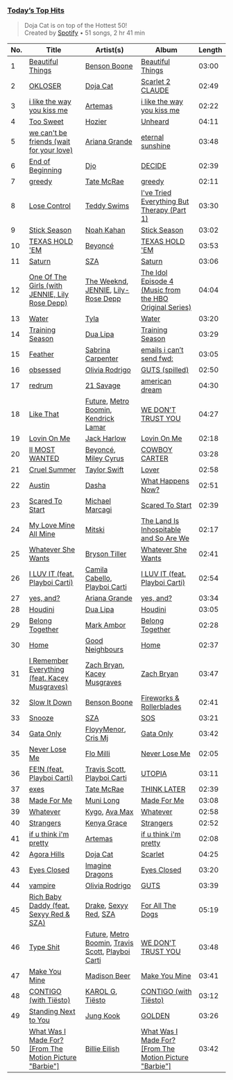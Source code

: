 ### [Today’s Top Hits](https://open.spotify.com/playlist/37i9dQZF1DXcBWIGoYBM5M)

> Doja Cat is on top of the Hottest 50!<br>
> Created by [Spotify](https://open.spotify.com/user/spotify) • 51 songs, 2 hr 41 min

| No. | Title | Artist(s) | Album | Length |
|---|---|---|---|---|
| 1 | [Beautiful Things](https://open.spotify.com/track/6tNQ70jh4OwmPGpYy6R2o9) | [Benson Boone](https://open.spotify.com/artist/22wbnEMDvgVIAGdFeek6ET) | [Beautiful Things](https://open.spotify.com/album/29aSKB1qPEbN0Qf9OPSQpw) | 03:00 |
| 2 | [OKLOSER](https://open.spotify.com/track/3Vlt0DKYBK0h3Vf92nywhp) | [Doja Cat](https://open.spotify.com/artist/5cj0lLjcoR7YOSnhnX0Po5) | [Scarlet 2 CLAUDE](https://open.spotify.com/album/2IUoE0jqkViW6gGfqLcjG2) | 02:49 |
| 3 | [i like the way you kiss me](https://open.spotify.com/track/2GxrNKugF82CnoRFbQfzPf) | [Artemas](https://open.spotify.com/artist/0PCCGZ0wGLizHt2KZ7hhA2) | [i like the way you kiss me](https://open.spotify.com/album/5HIWDdg3g9CTOtnevKDl1z) | 02:22 |
| 4 | [Too Sweet](https://open.spotify.com/track/4IadxL6BUymXlh8RCJJu7T) | [Hozier](https://open.spotify.com/artist/2FXC3k01G6Gw61bmprjgqS) | [Unheard](https://open.spotify.com/album/1KZC0cX0qq6hodR9YVgh9F) | 04:11 |
| 5 | [we can't be friends (wait for your love)](https://open.spotify.com/track/46kspZSY3aKmwQe7O77fCC) | [Ariana Grande](https://open.spotify.com/artist/66CXWjxzNUsdJxJ2JdwvnR) | [eternal sunshine](https://open.spotify.com/album/71PfP4E9roOXAudea1aPGw) | 03:48 |
| 6 | [End of Beginning](https://open.spotify.com/track/3qhlB30KknSejmIvZZLjOD) | [Djo](https://open.spotify.com/artist/5p9HO3XC5P3BLxJs5Mtrhm) | [DECIDE](https://open.spotify.com/album/4JDXBZdRPId4devseaAOKH) | 02:39 |
| 7 | [greedy](https://open.spotify.com/track/3rUGC1vUpkDG9CZFHMur1t) | [Tate McRae](https://open.spotify.com/artist/45dkTj5sMRSjrmBSBeiHym) | [greedy](https://open.spotify.com/album/3UOV8XvCwMKaATRNXrYCjN) | 02:11 |
| 8 | [Lose Control](https://open.spotify.com/track/17phhZDn6oGtzMe56NuWvj) | [Teddy Swims](https://open.spotify.com/artist/33qOK5uJ8AR2xuQQAhHump) | [I've Tried Everything But Therapy (Part 1)](https://open.spotify.com/album/7nacKlk586eLRBSIsrk9DB) | 03:30 |
| 9 | [Stick Season](https://open.spotify.com/track/0mflMxspEfB0VbI1kyLiAv) | [Noah Kahan](https://open.spotify.com/artist/2RQXRUsr4IW1f3mKyKsy4B) | [Stick Season](https://open.spotify.com/album/50ZenUP4O2Q5eCy2NRNvuz) | 03:02 |
| 10 | [TEXAS HOLD 'EM](https://open.spotify.com/track/0Z7nGFVCLfixWctgePsRk9) | [Beyoncé](https://open.spotify.com/artist/6vWDO969PvNqNYHIOW5v0m) | [TEXAS HOLD 'EM](https://open.spotify.com/album/6cBlaud5JVmPjkjxnwIMLx) | 03:53 |
| 11 | [Saturn](https://open.spotify.com/track/1bjeWoagtHmUKputLVyDxQ) | [SZA](https://open.spotify.com/artist/7tYKF4w9nC0nq9CsPZTHyP) | [Saturn](https://open.spotify.com/album/1fmBMCSSkSlvxyoy1vut2k) | 03:06 |
| 12 | [One Of The Girls (with JENNIE, Lily Rose Depp)](https://open.spotify.com/track/7CyPwkp0oE8Ro9Dd5CUDjW) | [The Weeknd](https://open.spotify.com/artist/1Xyo4u8uXC1ZmMpatF05PJ), [JENNIE](https://open.spotify.com/artist/250b0Wlc5Vk0CoUsaCY84M), [Lily-Rose Depp](https://open.spotify.com/artist/1pBLC0qVRTB5zVMuteQ9jJ) | [The Idol Episode 4 (Music from the HBO Original Series)](https://open.spotify.com/album/7tzVd1fwkxsorytCBjEJkU) | 04:04 |
| 13 | [Water](https://open.spotify.com/track/5aIVCx5tnk0ntmdiinnYvw) | [Tyla](https://open.spotify.com/artist/3SozjO3Lat463tQICI9LcE) | [Water](https://open.spotify.com/album/22sXXkKgjEuawIFL1e1tRw) | 03:20 |
| 14 | [Training Season](https://open.spotify.com/track/6Qb7YsAqH4wWFUMbGsCpap) | [Dua Lipa](https://open.spotify.com/artist/6M2wZ9GZgrQXHCFfjv46we) | [Training Season](https://open.spotify.com/album/3sqC2sXZc0b9r7WM9z3784) | 03:29 |
| 15 | [Feather](https://open.spotify.com/track/2Zo1PcszsT9WQ0ANntJbID) | [Sabrina Carpenter](https://open.spotify.com/artist/74KM79TiuVKeVCqs8QtB0B) | [emails i can’t send fwd:](https://open.spotify.com/album/2g4aJTa5ejGpp0O0GKzWAQ) | 03:05 |
| 16 | [obsessed](https://open.spotify.com/track/6tNgRQ0K2NYZ0Rb9l9DzL8) | [Olivia Rodrigo](https://open.spotify.com/artist/1McMsnEElThX1knmY4oliG) | [GUTS (spilled)](https://open.spotify.com/album/1D06fz3cuob62ysTS8k6gu) | 02:50 |
| 17 | [redrum](https://open.spotify.com/track/52eIcoLUM25zbQupAZYoFh) | [21 Savage](https://open.spotify.com/artist/1URnnhqYAYcrqrcwql10ft) | [american dream](https://open.spotify.com/album/2RRYaYHY7fIIdvFlvgb5vq) | 04:30 |
| 18 | [Like That](https://open.spotify.com/track/2tudvzsrR56uom6smgOcSf) | [Future](https://open.spotify.com/artist/1RyvyyTE3xzB2ZywiAwp0i), [Metro Boomin](https://open.spotify.com/artist/0iEtIxbK0KxaSlF7G42ZOp), [Kendrick Lamar](https://open.spotify.com/artist/2YZyLoL8N0Wb9xBt1NhZWg) | [WE DON'T TRUST YOU](https://open.spotify.com/album/4iqbFIdGOTzXeDtt9owjQn) | 04:27 |
| 19 | [Lovin On Me](https://open.spotify.com/track/4xhsWYTOGcal8zt0J161CU) | [Jack Harlow](https://open.spotify.com/artist/2LIk90788K0zvyj2JJVwkJ) | [Lovin On Me](https://open.spotify.com/album/6VCO0fDBGbRW8mCEvV95af) | 02:18 |
| 20 | [II MOST WANTED](https://open.spotify.com/track/1UP7PXne1lIYZB5G5aiRGL) | [Beyoncé](https://open.spotify.com/artist/6vWDO969PvNqNYHIOW5v0m), [Miley Cyrus](https://open.spotify.com/artist/5YGY8feqx7naU7z4HrwZM6) | [COWBOY CARTER](https://open.spotify.com/album/6BzxX6zkDsYKFJ04ziU5xQ) | 03:28 |
| 21 | [Cruel Summer](https://open.spotify.com/track/1BxfuPKGuaTgP7aM0Bbdwr) | [Taylor Swift](https://open.spotify.com/artist/06HL4z0CvFAxyc27GXpf02) | [Lover](https://open.spotify.com/album/1NAmidJlEaVgA3MpcPFYGq) | 02:58 |
| 22 | [Austin](https://open.spotify.com/track/2uqYupMHANxnwgeiXTZXzd) | [Dasha](https://open.spotify.com/artist/7Ez6lTtSMjMf2YSYpukP1I) | [What Happens Now?](https://open.spotify.com/album/40HsqPqeSR9Xe3IyAJWr6e) | 02:51 |
| 23 | [Scared To Start](https://open.spotify.com/track/3Pbp7cUCx4d3OAkZSCoNvn) | [Michael Marcagi](https://open.spotify.com/artist/4j96cMcT8GRi11qbvo1cLQ) | [Scared To Start](https://open.spotify.com/album/3NpeIWhWsxU7d3XL5KEh39) | 02:39 |
| 24 | [My Love Mine All Mine](https://open.spotify.com/track/3vkCueOmm7xQDoJ17W1Pm3) | [Mitski](https://open.spotify.com/artist/2uYWxilOVlUdk4oV9DvwqK) | [The Land Is Inhospitable and So Are We](https://open.spotify.com/album/2Cn1d2KgbkAqbZCJ1RzdkA) | 02:17 |
| 25 | [Whatever She Wants](https://open.spotify.com/track/57wp7VFnV8X0pSVnYArGeJ) | [Bryson Tiller](https://open.spotify.com/artist/2EMAnMvWE2eb56ToJVfCWs) | [Whatever She Wants](https://open.spotify.com/album/60s0PMYFJhe34io9HuyUXf) | 02:41 |
| 26 | [I LUV IT (feat. Playboi Carti)](https://open.spotify.com/track/2H2ytI7ompfNmRkI2sq8Uk) | [Camila Cabello](https://open.spotify.com/artist/4nDoRrQiYLoBzwC5BhVJzF), [Playboi Carti](https://open.spotify.com/artist/699OTQXzgjhIYAHMy9RyPD) | [I LUV IT (feat. Playboi Carti)](https://open.spotify.com/album/32kJxu3atkwQVZ6iOjw7UB) | 02:54 |
| 27 | [yes, and?](https://open.spotify.com/track/7gaA3wERFkFkgivjwbSvkG) | [Ariana Grande](https://open.spotify.com/artist/66CXWjxzNUsdJxJ2JdwvnR) | [yes, and?](https://open.spotify.com/album/2B9amdrHDIKOoEiPUfZGtb) | 03:34 |
| 28 | [Houdini](https://open.spotify.com/track/4OMJGnvZfDvsePyCwRGO7X) | [Dua Lipa](https://open.spotify.com/artist/6M2wZ9GZgrQXHCFfjv46we) | [Houdini](https://open.spotify.com/album/5pTaRVLwZOFObIbRBubmeb) | 03:05 |
| 29 | [Belong Together](https://open.spotify.com/track/5uQ7de4EWjb3rkcFxyEOpu) | [Mark Ambor](https://open.spotify.com/artist/11p2E654TTU8e0nZWBR4AL) | [Belong Together](https://open.spotify.com/album/3PlCMwyq6nuQYtoYproV1o) | 02:28 |
| 30 | [Home](https://open.spotify.com/track/6dpLxbF7lfCAnC9QRTjNLK) | [Good Neighbours](https://open.spotify.com/artist/52N3KGrTWDRhdQJrgBTofE) | [Home](https://open.spotify.com/album/50ca61DooG00KrVCwMLVRl) | 02:37 |
| 31 | [I Remember Everything (feat. Kacey Musgraves)](https://open.spotify.com/track/4KULAymBBJcPRpk1yO4dOG) | [Zach Bryan](https://open.spotify.com/artist/40ZNYROS4zLfyyBSs2PGe2), [Kacey Musgraves](https://open.spotify.com/artist/70kkdajctXSbqSMJbQO424) | [Zach Bryan](https://open.spotify.com/album/6PbnGueEO6LGodPfvNldYf) | 03:47 |
| 32 | [Slow It Down](https://open.spotify.com/track/51eSHglvG1RJXtL3qI5trr) | [Benson Boone](https://open.spotify.com/artist/22wbnEMDvgVIAGdFeek6ET) | [Fireworks & Rollerblades](https://open.spotify.com/album/168CdR21lfn0TTyw1Pkdcm) | 02:41 |
| 33 | [Snooze](https://open.spotify.com/track/4iZ4pt7kvcaH6Yo8UoZ4s2) | [SZA](https://open.spotify.com/artist/7tYKF4w9nC0nq9CsPZTHyP) | [SOS](https://open.spotify.com/album/07w0rG5TETcyihsEIZR3qG) | 03:21 |
| 34 | [Gata Only](https://open.spotify.com/track/6XjDF6nds4DE2BBbagZol6) | [FloyyMenor](https://open.spotify.com/artist/7CvTknweLr9feJtRGrpDBy), [Cris Mj](https://open.spotify.com/artist/1Yj5Xey7kTwvZla8sqdsdE) | [Gata Only](https://open.spotify.com/album/5tSQtQGkrCJx3hoQxmLgfM) | 03:42 |
| 35 | [Never Lose Me](https://open.spotify.com/track/6uTPdRrEDeH8Fyg5L5qmeU) | [Flo Milli](https://open.spotify.com/artist/08PvCOlef4xdOr20jFSTPd) | [Never Lose Me](https://open.spotify.com/album/4K5YnziH8o3NoEsxv8zviL) | 02:05 |
| 36 | [FE!N (feat. Playboi Carti)](https://open.spotify.com/track/42VsgItocQwOQC3XWZ8JNA) | [Travis Scott](https://open.spotify.com/artist/0Y5tJX1MQlPlqiwlOH1tJY), [Playboi Carti](https://open.spotify.com/artist/699OTQXzgjhIYAHMy9RyPD) | [UTOPIA](https://open.spotify.com/album/18NOKLkZETa4sWwLMIm0UZ) | 03:11 |
| 37 | [exes](https://open.spotify.com/track/4E63weMCaNZuGPEFMnuEi8) | [Tate McRae](https://open.spotify.com/artist/45dkTj5sMRSjrmBSBeiHym) | [THINK LATER](https://open.spotify.com/album/0OUOx6rJXtL66AzTnP9KUE) | 02:39 |
| 38 | [Made For Me](https://open.spotify.com/track/0WIv5qV41y6YjjB9V1biuC) | [Muni Long](https://open.spotify.com/artist/7tjVFCxJdwT4NdrTmjyjQ6) | [Made For Me](https://open.spotify.com/album/2VIJu8iWncUpGcv64UOxnv) | 03:08 |
| 39 | [Whatever](https://open.spotify.com/track/0LMwmV37RCmBO2so0szAFs) | [Kygo](https://open.spotify.com/artist/23fqKkggKUBHNkbKtXEls4), [Ava Max](https://open.spotify.com/artist/4npEfmQ6YuiwW1GpUmaq3F) | [Whatever](https://open.spotify.com/album/2DoFm78vsYw31kJRzvIP4l) | 02:58 |
| 40 | [Strangers](https://open.spotify.com/track/5mjYQaktjmjcMKcUIcqz4s) | [Kenya Grace](https://open.spotify.com/artist/7uMDnSZyUYNBPLhPMNuaM2) | [Strangers](https://open.spotify.com/album/18ogtNq9F7DmMkNYO6Xb4k) | 02:52 |
| 41 | [if u think i'm pretty](https://open.spotify.com/track/34Yl756FwYuZldE9xnshj5) | [Artemas](https://open.spotify.com/artist/0PCCGZ0wGLizHt2KZ7hhA2) | [if u think i'm pretty](https://open.spotify.com/album/4bH2fufFWKIdtVbOI8em1u) | 02:08 |
| 42 | [Agora Hills](https://open.spotify.com/track/7dJYggqjKo71KI9sLzqCs8) | [Doja Cat](https://open.spotify.com/artist/5cj0lLjcoR7YOSnhnX0Po5) | [Scarlet](https://open.spotify.com/album/6DmPNcfpkXBVRJsEIJY9tl) | 04:25 |
| 43 | [Eyes Closed](https://open.spotify.com/track/4o120XeV8els1S5bu7mzBX) | [Imagine Dragons](https://open.spotify.com/artist/53XhwfbYqKCa1cC15pYq2q) | [Eyes Closed](https://open.spotify.com/album/4p78uCfiL8gmt2AKrlWATG) | 03:20 |
| 44 | [vampire](https://open.spotify.com/track/1kuGVB7EU95pJObxwvfwKS) | [Olivia Rodrigo](https://open.spotify.com/artist/1McMsnEElThX1knmY4oliG) | [GUTS](https://open.spotify.com/album/1xJHno7SmdVtZAtXbdbDZp) | 03:39 |
| 45 | [Rich Baby Daddy (feat. Sexyy Red & SZA)](https://open.spotify.com/track/1yeB8MUNeLo9Ek1UEpsyz6) | [Drake](https://open.spotify.com/artist/3TVXtAsR1Inumwj472S9r4), [Sexyy Red](https://open.spotify.com/artist/3DbwFQlvLxRSi2uX8mf81A), [SZA](https://open.spotify.com/artist/7tYKF4w9nC0nq9CsPZTHyP) | [For All The Dogs](https://open.spotify.com/album/4czdORdCWP9umpbhFXK2fW) | 05:19 |
| 46 | [Type Shit](https://open.spotify.com/track/28drn6tQo95MRvO0jQEo5C) | [Future](https://open.spotify.com/artist/1RyvyyTE3xzB2ZywiAwp0i), [Metro Boomin](https://open.spotify.com/artist/0iEtIxbK0KxaSlF7G42ZOp), [Travis Scott](https://open.spotify.com/artist/0Y5tJX1MQlPlqiwlOH1tJY), [Playboi Carti](https://open.spotify.com/artist/699OTQXzgjhIYAHMy9RyPD) | [WE DON'T TRUST YOU](https://open.spotify.com/album/4iqbFIdGOTzXeDtt9owjQn) | 03:48 |
| 47 | [Make You Mine](https://open.spotify.com/track/48vIfHaK7by6x0T6ucpODL) | [Madison Beer](https://open.spotify.com/artist/2kRfqPViCqYdSGhYSM9R0Q) | [Make You Mine](https://open.spotify.com/album/62g7jm7YqkuQOhfhFpDQXC) | 03:41 |
| 48 | [CONTIGO (with Tiësto)](https://open.spotify.com/track/4UkUxO2WlKLc0Q1iEutGGh) | [KAROL G](https://open.spotify.com/artist/790FomKkXshlbRYZFtlgla), [Tiësto](https://open.spotify.com/artist/2o5jDhtHVPhrJdv3cEQ99Z) | [CONTIGO (with Tiësto)](https://open.spotify.com/album/2mKcYIgv7ItYDQXke3uprl) | 03:12 |
| 49 | [Standing Next to You](https://open.spotify.com/track/2KslE17cAJNHTsI2MI0jb2) | [Jung Kook](https://open.spotify.com/artist/6HaGTQPmzraVmaVxvz6EUc) | [GOLDEN](https://open.spotify.com/album/5pSk3c3wVwnb2arb6ohCPU) | 03:26 |
| 50 | [What Was I Made For? [From The Motion Picture "Barbie"]](https://open.spotify.com/track/6wf7Yu7cxBSPrRlWeSeK0Q) | [Billie Eilish](https://open.spotify.com/artist/6qqNVTkY8uBg9cP3Jd7DAH) | [What Was I Made For? [From The Motion Picture "Barbie"]](https://open.spotify.com/album/3AafSrFIbJPH6BJHiJm1Cd) | 03:42 |
